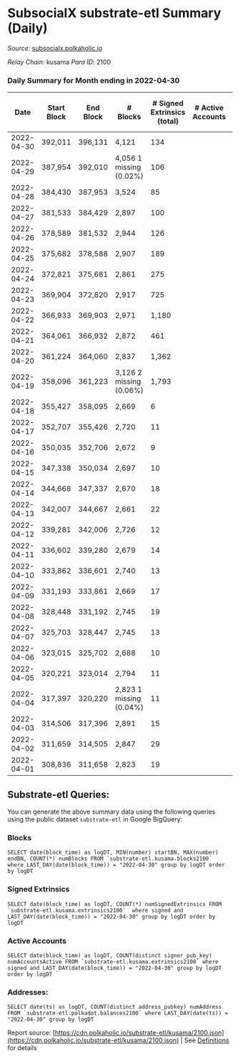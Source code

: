 # SubsocialX substrate-etl Summary (Daily)

_Source_: [subsocialx.polkaholic.io](https://subsocialx.polkaholic.io)

*Relay Chain*: kusama
*Para ID*: 2100



### Daily Summary for Month ending in 2022-04-30


| Date | Start Block | End Block | # Blocks | # Signed Extrinsics (total) | # Active Accounts | # Passive | # New | # Addresses with Balances | # Events | # Transfers | # XCM Transfers In | # XCM Transfers Out |
| ---- | ----------- | --------- | -------- | --------------------------- | ----------------- | --------- | ----- | ------------------------- | -------- | ----------- | ------------------ | ------------------- |
| 2022-04-30 | 392,011 | 396,131 | 4,121  | 134 |  |  |  | 33,745 | 8,707 |   |   |   |
| 2022-04-29 | 387,954 | 392,010 | 4,056 1 missing (0.02%) | 106 |  |  |  |  | 8,440 |   |   |   |
| 2022-04-28 | 384,430 | 387,953 | 3,524  | 85 |  |  |  |  | 7,343 |   |   |   |
| 2022-04-27 | 381,533 | 384,429 | 2,897  | 100 |  |  |  |  | 6,175 |   |   |   |
| 2022-04-26 | 378,589 | 381,532 | 2,944  | 126 |  |  |  |  | 6,386 |   |   |   |
| 2022-04-25 | 375,682 | 378,588 | 2,907  | 189 |  |  |  |  | 6,547 |   |   |   |
| 2022-04-24 | 372,821 | 375,681 | 2,861  | 275 |  |  |  |  | 6,768 |   |   |   |
| 2022-04-23 | 369,904 | 372,820 | 2,917  | 725 |  |  |  |  | 8,635 |   |   |   |
| 2022-04-22 | 366,933 | 369,903 | 2,971  | 1,180 |  |  |  |  | 10,717 |   |   |   |
| 2022-04-21 | 364,061 | 366,932 | 2,872  | 461 |  |  |  |  | 26,345 | 33,370  |   |   |
| 2022-04-20 | 361,224 | 364,060 | 2,837  | 1,362 |  |  |  |  | 11,547 |   |   |   |
| 2022-04-19 | 358,096 | 361,223 | 3,126 2 missing (0.06%) | 1,793 |  |  |  |  | 13,895 | 1  |   |   |
| 2022-04-18 | 355,427 | 358,095 | 2,669  | 6 |  |  |  |  | 5,351 |   |   |   |
| 2022-04-17 | 352,707 | 355,426 | 2,720  | 11 |  |  |  |  | 5,464 |   |   |   |
| 2022-04-16 | 350,035 | 352,706 | 2,672  | 9 |  |  |  |  | 5,363 |   |   |   |
| 2022-04-15 | 347,338 | 350,034 | 2,697  | 10 |  |  |  |  | 5,416 |   |   |   |
| 2022-04-14 | 344,668 | 347,337 | 2,670  | 18 |  |  |  |  | 5,376 |   |   |   |
| 2022-04-13 | 342,007 | 344,667 | 2,661  | 22 |  |  |  |  | 6,039 |   |   |   |
| 2022-04-12 | 339,281 | 342,006 | 2,726  | 12 |  |  |  |  | 5,478 |   |   |   |
| 2022-04-11 | 336,602 | 339,280 | 2,679  | 14 |  |  |  |  | 5,387 |   |   |   |
| 2022-04-10 | 333,862 | 336,601 | 2,740  | 13 |  |  |  |  | 5,508 |   |   |   |
| 2022-04-09 | 331,193 | 333,861 | 2,669  | 17 |  |  |  |  | 5,373 |   |   |   |
| 2022-04-08 | 328,448 | 331,192 | 2,745  | 19 |  |  |  |  | 5,529 |   |   |   |
| 2022-04-07 | 325,703 | 328,447 | 2,745  | 13 |  |  |  |  | 5,518 |   |   |   |
| 2022-04-06 | 323,015 | 325,702 | 2,688  | 10 |  |  |  |  | 5,397 |   |   |   |
| 2022-04-05 | 320,221 | 323,014 | 2,794  | 11 |  |  |  |  | 5,612 |   |   |   |
| 2022-04-04 | 317,397 | 320,220 | 2,823 1 missing (0.04%) | 11 |  |  |  |  | 5,667 |   |   |   |
| 2022-04-03 | 314,506 | 317,396 | 2,891  | 15 |  |  |  |  | 5,814 |   |   |   |
| 2022-04-02 | 311,659 | 314,505 | 2,847  | 29 |  |  |  |  | 5,753 |   |   |   |
| 2022-04-01 | 308,836 | 311,658 | 2,823  | 19 |  |  |  |  | 5,686 |   |   |   |

## Substrate-etl Queries:
You can generate the above summary data using the following queries using the public dataset `substrate-etl` in Google BigQuery:


### Blocks
```
SELECT date(block_time) as logDT, MIN(number) startBN, MAX(number) endBN, COUNT(*) numBlocks FROM `substrate-etl.kusama.blocks2100`  where LAST_DAY(date(block_time)) = "2022-04-30" group by logDT order by logDT
```


### Signed Extrinsics
```
SELECT date(block_time) as logDT, COUNT(*) numSignedExtrinsics FROM `substrate-etl.kusama.extrinsics2100`  where signed and LAST_DAY(date(block_time)) = "2022-04-30" group by logDT order by logDT
```


### Active Accounts
```
SELECT date(block_time) as logDT, COUNT(distinct signer_pub_key) numAccountsActive FROM `substrate-etl.kusama.extrinsics2100` where signed and LAST_DAY(date(block_time)) = "2022-04-30" group by logDT order by logDT
```


### Addresses:
```
SELECT date(ts) as logDT, COUNT(distinct address_pubkey) numAddress FROM `substrate-etl.polkadot.balances2100` where LAST_DAY(date(ts)) = "2022-04-30" group by logDT
```



Report source: [https://cdn.polkaholic.io/substrate-etl/kusama/2100.json](https://cdn.polkaholic.io/substrate-etl/kusama/2100.json) | See [Definitions](/DEFINITIONS.md) for details
